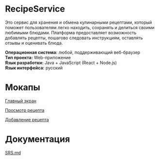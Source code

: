 # RecipeService

Это сервис для хранения и обмена кулинарными рецептами, который поможет пользователям легко находить, сохранять и делиться своими любимыми блюдами. Платформа предоставляет возможность добавлять рецепты, пошагово следовать инструкциям, оставлять отзывы и оценивать блюда.

**Операционная система:** любой, поддерживающий веб-браузер  
**Тип проекта:** Web-приложение  
**Язык разработки:** Java + JavaScript (React + Node.js)  
**Язык интерфейса:** русский

# Мокапы
[Главный экран](Mockups/main%20page.png)

[Просмотр рецепта](Mockups/reicipe%20view.png)

[Добавление рецепта](Mockups/recipe%20add.png)

# Документация

[SRS.md](Requirements/SRS.md)
